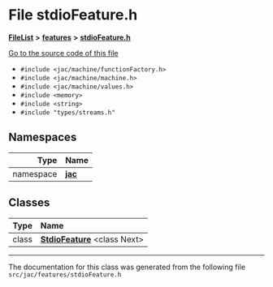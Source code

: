

# File stdioFeature.h



[**FileList**](files.md) **>** [**features**](dir_6f95e06b732314161804ab1ef73c9681.md) **>** [**stdioFeature.h**](stdioFeature_8h.md)

[Go to the source code of this file](stdioFeature_8h_source.md)



* `#include <jac/machine/functionFactory.h>`
* `#include <jac/machine/machine.h>`
* `#include <jac/machine/values.h>`
* `#include <memory>`
* `#include <string>`
* `#include "types/streams.h"`













## Namespaces

| Type | Name |
| ---: | :--- |
| namespace | [**jac**](namespacejac.md) <br> |


## Classes

| Type | Name |
| ---: | :--- |
| class | [**StdioFeature**](classjac_1_1StdioFeature.md) &lt;class Next&gt;<br> |



















































------------------------------
The documentation for this class was generated from the following file `src/jac/features/stdioFeature.h`

